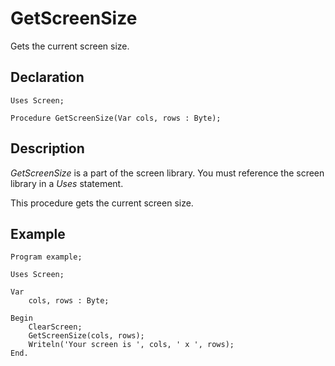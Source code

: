# GetScreenSize

Gets the current screen size.

## Declaration

    Uses Screen;

    Procedure GetScreenSize(Var cols, rows : Byte);

## Description

*GetScreenSize* is a part of the screen library.  You must reference the screen library in a *Uses* statement.

This procedure gets the current screen size.

## Example ##

```
Program example;

Uses Screen;

Var
    cols, rows : Byte;

Begin
    ClearScreen;
    GetScreenSize(cols, rows);
    Writeln('Your screen is ', cols, ' x ', rows);
End.
```
